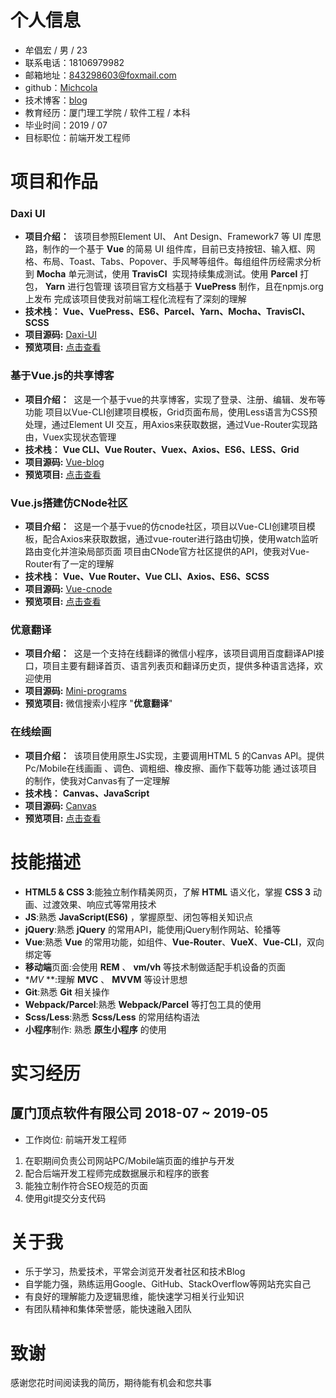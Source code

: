 
# 个人信息

- 牟倡宏 / 男 / 23
- 联系电话：18106979982
- 邮箱地址：843298603@foxmail.com
- github：[Michcola](https://github.com/Michcola)
- 技术博客：[blog](https://www.jianshu.com/u/919d5db52017)
- 教育经历：厦门理工学院 / 软件工程 / 本科
- 毕业时间：2019 / 07
- 目标职位：前端开发工程师

# 项目和作品
### Daxi UI
*   **项目介绍：** 
该项目参照Element UI、 Ant Design、Framework7 等 UI 库思路，制作的一个基于 **Vue** 的简易 UI 组件库，目前已支持按钮、输入框、网格、布局、Toast、Tabs、Popover、手风琴等组件。每组组件历经需求分析到 **Mocha** 单元测试，使用 **TravisCI**  实现持续集成测试。使用 **Parcel** 打包， **Yarn** 进行包管理
该项目官方文档基于 **VuePress** 制作，且在npmjs.org上发布
完成该项目使我对前端工程化流程有了深刻的理解
*   **技术栈：** **Vue、VuePress、ES6、Parcel、Yarn、Mocha、TravisCI、SCSS** 
*   **项目源码:** [Daxi-UI](https://github.com/Michcola/Daxi)
*   **预览项目:** [点击查看](https://michcola.github.io/Daxi/)

### 基于Vue.js的共享博客
*   **项目介绍：** 
这是一个基于vue的共享博客，实现了登录、注册、编辑、发布等功能
项目以Vue-CLI创建项目模板，Grid页面布局，使用Less语言为CSS预处理，通过Element UI 交互，用Axios来获取数据，通过Vue-Router实现路由，Vuex实现状态管理
*   **技术栈：** **Vue CLI、Vue Router、Vuex、Axios、ES6、LESS、Grid**
*   **项目源码:** [Vue-blog](https://github.com/Michcola/vue-blog-client)
*   **预览项目:** [点击查看](https://michcola.github.io/vue-blog-client)

### Vue.js搭建仿CNode社区
*   **项目介绍：** 
这是一个基于vue的仿cnode社区，项目以Vue-CLI创建项目模板，配合Axios来获取数据，通过vue-router进行路由切换，使用watch监听路由变化并渲染局部页面
项目由CNode官方社区提供的API，使我对Vue-Router有了一定的理解
*   **技术栈：** **Vue、Vue Router、Vue CLI、Axios、ES6、SCSS**
*   **项目源码:** [Vue-cnode](https://github.com/Michcola/vue-cnode-app)
*   **预览项目:** [点击查看](https://michcola.github.io/vue-cnode-app/dist/)

### 优意翻译
*   **项目介绍：** 
这是一个支持在线翻译的微信小程序，该项目调用百度翻译API接口，项目主要有翻译首页、语言列表页和翻译历史页，提供多种语言选择，欢迎使用
*   **项目源码:** [Mini-programs](https://github.com/Michcola/youyi-mini-programs)
*   **预览项目:** 微信搜索小程序 "**优意翻译**"

### 在线绘画
*   **项目介绍：** 
该项目使用原生JS实现，主要调用HTML 5 的Canvas API。提供Pc/Mobile在线画画
、调色、调粗细、橡皮擦、画作下载等功能
通过该项目的制作，使我对Canvas有了一定理解
*   **技术栈：** **Canvas、JavaScript**
*   **项目源码:** [Canvas](https://github.com/Michcola/canvas-demo-2019)
*   **预览项目:** [点击查看](https://michcola.github.io/canvas-demo-2019/)

# 技能描述

- **HTML5 & CSS 3**:能独立制作精美网页，了解 **HTML** 语义化，掌握 **CSS 3** 动画、过渡效果、响应式等常用技术
- **JS**:熟悉 **JavaScript(ES6)** ，掌握原型、闭包等相关知识点
- **jQuery**:熟悉 **jQuery** 的常用API，能使用jQuery制作网站、轮播等
- **Vue**:熟悉 **Vue** 的常用功能，如组件、**Vue-Router**、**VueX**、**Vue-CLI**，双向绑定等 
- **移动端**页面:会使用 **REM** 、 **vm/vh** 等技术制做适配手机设备的页面
- **MV* **:理解 **MVC** 、 **MVVM** 等设计思想
- **Git**:熟悉 **Git** 相关操作
- **Webpack/Parcel**:熟悉 **Webpack/Parcel** 等打包工具的使用
- **Scss/Less**:熟悉 **Scss/Less** 的常用结构语法
- **小程序**制作: 熟悉 **原生小程序** 的使用

# 实习经历

## 厦门顶点软件有限公司  2018-07 ~ 2019-05 
-  工作岗位: 前端开发工程师
1. 在职期间负责公司网站PC/Mobile端页面的维护与开发
2. 配合后端开发工程师完成数据展示和程序的嵌套
3. 能独立制作符合SEO规范的页面
4. 使用git提交分支代码

 # 关于我
- 乐于学习，热爱技术，平常会浏览开发者社区和技术Blog 
- 自学能力强，熟练运用Google、GitHub、StackOverflow等网站充实自己 
- 有良好的理解能力及逻辑思维，能快速学习相关行业知识
- 有团队精神和集体荣誉感，能快速融入团队

# 致谢
感谢您花时间阅读我的简历，期待能有机会和您共事


